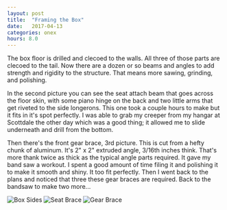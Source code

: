 ```yaml
---
layout: post
title:  "Framing the Box"
date:   2017-04-13 
categories: onex
hours: 8.0
---
```


The box floor is drilled and clecoed to the walls.  All three of those parts are clecoed to the tail.  Now there are a dozen or so beams and angles to add strength and rigidity to the structure.  That means more sawing, grinding, and polishing.
  
In the second picture you can see the seat attach beam that goes across the floor skin, with some piano hinge on the back and two little arms that get riveted to the side longerons.  This one took a couple hours to make but it fits in it's spot perfectly.  I was able to grab my creeper from my hangar at Scottdale the other day which was a good thing; it allowed me to slide underneath and drill from the bottom.

Then there's the front gear brace, 3rd picture.  This is cut from a hefty chunk of aluminum.  It's 2" x 2" extruded angle, 3/16th inches think.  That's more thank twice as thick as the typical angle parts required.  It gave my band saw a workout.  I spent a good amount of time filing it and polishing it to make it smooth and shiny.  It too fit perfectly.  Then I went back to the plans and noticed that three these gear braces are required.  Back to the bandsaw to make two more...   

![Box Sides](/onex/img/2017-04-13/1.jpg)
![Seat Brace](/onex/img/2017-04-13/2.jpg)
![Gear Brace](/onex/img/2017-04-13/3.jpg)
